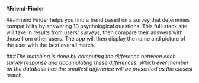 #**Friend-Finder**

###Friend Finder helps you find a frend based on a survey that determines compatibility by answering 10 psychological questions. This full-stack site will take in results from users' surveys, then compare their answers with those from other users. The app will then display the name and picture of the user with the best overall match.

###_The matching is done by computing the difference between each survey response and accumulating these differences. Which ever member on the database has the smallest difference will be presented as the closest match._
